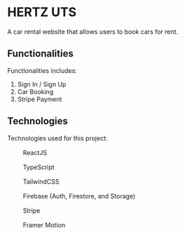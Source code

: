 # HERTZ UTS

A car rental website that allows users to book cars for rent.

## Functionalities

Functionalities includes:

1. Sign In / Sign Up
2. Car Booking
3. Stripe Payment

## Technologies

Technologies used for this project:

<img src="https://cdn.jsdelivr.net/gh/devicons/devicon/icons/react/react-original.svg" height="16" width="16" /> &nbsp; &nbsp; ReactJS

<img src="https://cdn.jsdelivr.net/gh/devicons/devicon/icons/typescript/typescript-original.svg" height="16" width="16" /> &nbsp; &nbsp; TypeScript

<img src="https://cdn.jsdelivr.net/gh/devicons/devicon/icons/tailwindcss/tailwindcss-plain.svg" height="16" width="16" /> &nbsp; &nbsp; TailwindCSS

<img src="https://cdn.jsdelivr.net/gh/devicons/devicon/icons/firebase/firebase-plain.svg" height="16" width="16" /> &nbsp; &nbsp; Firebase (Auth, Firestore, and Storage)

<img src="https://www.vectorlogo.zone/logos/stripe/stripe-icon.svg" height="16" width="16" /> &nbsp; &nbsp; Stripe

<img src="https://www.vectorlogo.zone/logos/framer/framer-icon.svg" height="16" width="16" /> &nbsp; &nbsp; Framer Motion
